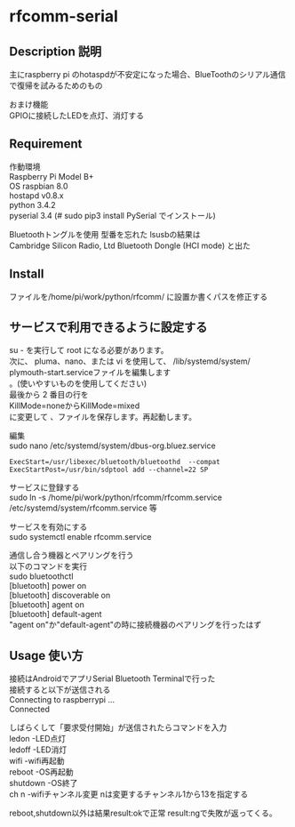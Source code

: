 # rfcomm-serial

## Description 説明
主にraspberry pi のhotaspdが不安定になった場合、BlueToothのシリアル通信で復帰を試みるためのもの

おまけ機能  
GPIOに接続したLEDを点灯、消灯する

## Requirement
作動環境  
Raspberry Pi Model B+  
OS raspbian 8.0  
hostapd v0.8.x  
python 3.4.2  
pyserial 3.4 (# sudo pip3 install PySerial でインストール)  

Bluetoothトングルを使用 型番を忘れた lsusbの結果は  
Cambridge Silicon Radio, Ltd Bluetooth Dongle (HCI mode) と出た

## Install
ファイルを/home/pi/work/python/rfcomm/ に設置か書くパスを修正する  

## サービスで利用できるように設定する
su - を実行して root になる必要があります。  
次に、 pluma、nano、または vi を使用して、 /lib/systemd/system/ plymouth-start.serviceファイルを編集します  
。(使いやすいものを使用してください)  
最後から 2 番目の行を  
KillMode=noneからKillMode=mixed  
に変更して 、ファイルを保存します。再起動します。  

編集  
sudo nano /etc/systemd/system/dbus-org.bluez.service 
```
ExecStart=/usr/libexec/bluetooth/bluetoothd  --compat
ExecStartPost=/usr/bin/sdptool add --channel=22 SP
```
  
サービスに登録する  
sudo ln -s /home/pi/work/python/rfcomm/rfcomm.service  /etc/systemd/system/rfcomm.service 等  

サービスを有効にする  
sudo systemctl enable rfcomm.service  

通信し合う機器とペアリングを行う  
以下のコマンドを実行  
sudo bluetoothctl  
[bluetooth] power on  
[bluetooth] discoverable on  
[bluetooth] agent on  
[bluetooth] default-agent  
"agent on"か"default-agent"の時に接続機器のペアリングを行ったはず  

## Usage 使い方
接続はAndroidでアプリSerial Bluetooth Terminalで行った  
接続すると以下が送信される  
Connecting to raspberrypi ...  
Connected  

しばらくして「要求受付開始」が送信されたらコマンドを入力  
ledon -LED点灯  
ledoff -LED消灯  
wifi -wifi再起動  
reboot -OS再起動  
shutdown -OS終了  
ch n -wifiチャンネル変更 nは変更するチャンネル1から13を指定する  

reboot,shutdown以外は結果result:okで正常 result:ngで失敗が返ってくる。
